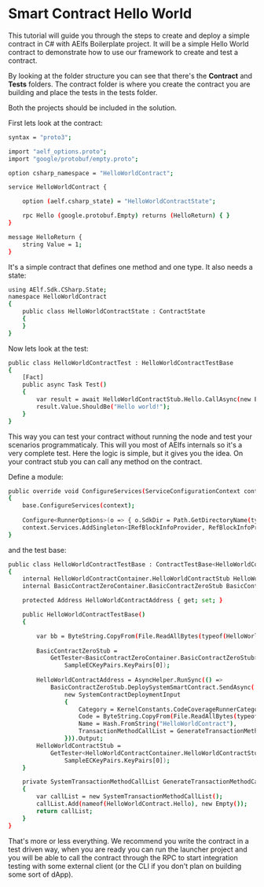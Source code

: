# Smart Contract Hello World

This tutorial will guide you through the steps to create and deploy a simple contract in C# with AElfs Boilerplate project. It will be a simple Hello World contract to demonstrate how to use our framework  to create and test a contract. 

By looking at the folder structure you can see that there's the **Contract** and **Tests** folders. The contract folder is where you create the contract you are building and place the tests in the tests folder.

Both the projects should be included in the solution.

First lets look at the contract:

```bash
syntax = "proto3";

import "aelf_options.proto";
import "google/protobuf/empty.proto";

option csharp_namespace = "HelloWorldContract";

service HelloWorldContract {

    option (aelf.csharp_state) = "HelloWorldContractState";

    rpc Hello (google.protobuf.Empty) returns (HelloReturn) { }
}

message HelloReturn {
    string Value = 1;
}
```

It's a simple contract that defines one method and one type. It also needs a state:

```bash
using AElf.Sdk.CSharp.State;
namespace HelloWorldContract
{
    public class HelloWorldContractState : ContractState
    {
    }
}
```

Now lets look at the test:

```bash
public class HelloWorldContractTest : HelloWorldContractTestBase
{
    [Fact]
    public async Task Test()
    {
        var result = await HelloWorldContractStub.Hello.CallAsync(new Empty());
        result.Value.ShouldBe("Hello world!");
    }
}
```

This way you can test your contract without running the node and test your scenarios programmaticaly. This will you most of AElfs internals so it's a very complete test. 
Here the logic is simple, but it gives you the idea. On your contract stub you can call any method on the contract.

Define a module:

```bash 
public override void ConfigureServices(ServiceConfigurationContext context)
{
    base.ConfigureServices(context);
                
    Configure<RunnerOptions>(o => { o.SdkDir = Path.GetDirectoryName(typeof(HelloWorldContractTestModule).Assembly.Location); });
    context.Services.AddSingleton<IRefBlockInfoProvider, RefBlockInfoProvider>();
}
```

and the test base: 

```bash 
public class HelloWorldContractTestBase : ContractTestBase<HelloWorldContractTestModule>
{
    internal HelloWorldContractContainer.HelloWorldContractStub HelloWorldContractStub { get; set; }
    internal BasicContractZeroContainer.BasicContractZeroStub BasicContractZeroStub { get; set; }

    protected Address HelloWorldContractAddress { get; set; }

    public HelloWorldContractTestBase()
    {

        var bb = ByteString.CopyFrom(File.ReadAllBytes(typeof(HelloWorldContract).Assembly.Location));
        
        BasicContractZeroStub =
            GetTester<BasicContractZeroContainer.BasicContractZeroStub>(ContractZeroAddress,
                SampleECKeyPairs.KeyPairs[0]);
        
        HelloWorldContractAddress = AsyncHelper.RunSync(() =>
            BasicContractZeroStub.DeploySystemSmartContract.SendAsync(
                new SystemContractDeploymentInput
                {
                    Category = KernelConstants.CodeCoverageRunnerCategory,
                    Code = ByteString.CopyFrom(File.ReadAllBytes(typeof(HelloWorldContract).Assembly.Location)),
                    Name = Hash.FromString("HelloWorldContract"),
                    TransactionMethodCallList = GenerateTransactionMethodCallList()
                })).Output;
        HelloWorldContractStub =
            GetTester<HelloWorldContractContainer.HelloWorldContractStub>(HelloWorldContractAddress,
                SampleECKeyPairs.KeyPairs[0]);
    }

    private SystemTransactionMethodCallList GenerateTransactionMethodCallList()
    {
        var callList = new SystemTransactionMethodCallList();
        callList.Add(nameof(HelloWorldContract.Hello), new Empty());
        return callList;
    }
}
```

That's more or less everything. We recommend you write the contract in a test driven way, when you are ready you can run the launcher project and you will be able to call the contract through the RPC to start integration testing with some external client (or the CLI if you don't plan on building some sort of dApp).